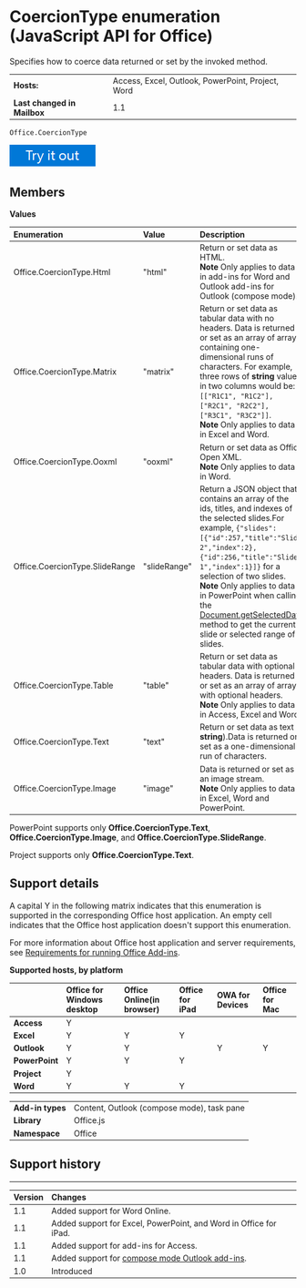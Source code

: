 
# CoercionType enumeration (JavaScript API for Office)
Specifies how to coerce data returned or set by the invoked method.

|||
|:-----|:-----|
|**Hosts:**|Access, Excel, Outlook, PowerPoint, Project, Word|
|**Last changed in Mailbox**|1.1|

```
Office.CoercionType
```

[![Try out this call in the interactive API Tutorial for Excel](../../images/819b84bf-151c-4a12-80c3-d6f8d7c03251.png)](https://officeapitutorial.azurewebsites.net/TryItOut.html)

## Members


**Values**


|**Enumeration**|**Value**|**Description**|
|:-----|:-----|:-----|
|Office.CoercionType.Html|"html"|Return or set data as HTML.<br>**Note**  Only applies to data in add-ins for Word and Outlook add-ins for Outlook (compose mode).|
|Office.CoercionType.Matrix|"matrix"|Return or set data as tabular data with no headers. Data is returned or set as an array of arrays containing one-dimensional runs of characters. For example, three rows of  **string** values in two columns would be: ` [["R1C1", "R1C2"], ["R2C1", "R2C2"], ["R3C1", "R3C2"]]`.<br>**Note**  Only applies to data in Excel and Word.|
|Office.CoercionType.Ooxml|"ooxml"|Return or set data as Office Open XML.<br>**Note**  Only applies to data in Word.|
|Office.CoercionType.SlideRange|"slideRange"|Return a JSON object that contains an array of the ids, titles, and indexes of the selected slides.For example,  `{"slides":[{"id":257,"title":"Slide 2","index":2},{"id":256,"title":"Slide 1","index":1}]}` for a selection of two slides.<br>**Note**  Only applies to data in PowerPoint when calling the [Document.getSelectedData](../reference/shared/document/getselecteddataasync-method.md) method to get the current slide or selected range of slides.|
|Office.CoercionType.Table|"table"|Return or set data as tabular data with optional headers. Data is returned or set as an array of arrays with optional headers.<br>**Note**  Only applies to data in Access, Excel and Word.|
|Office.CoercionType.Text|"text"|Return or set data as text ( **string**).Data is returned or set as a one-dimensional run of characters.|
|Office.CoercionType.Image|"image"|Data is returned or set as an image stream.<br>**Note**  Only applies to data in Excel, Word and PowerPoint.|
PowerPoint supports only  **Office.CoercionType.Text**,  **Office.CoercionType.Image**, and  **Office.CoercionType.SlideRange**.

Project supports only  **Office.CoercionType.Text**.


## Support details


A capital Y in the following matrix indicates that this enumeration is supported in the corresponding Office host application. An empty cell indicates that the Office host application doesn't support this enumeration.

For more information about Office host application and server requirements, see [Requirements for running Office Add-ins](http://msdn.microsoft.com/library/67340567-bb9a-498c-96d3-3f52f28c16bc%28Office.15%29.aspx).


**Supported hosts, by platform**


||**Office for Windows desktop**|**Office Online(in browser)**|**Office for iPad**|**OWA for Devices**|**Office for Mac**|
|:-----|:-----|:-----|:-----|:-----|:-----|
|**Access**|Y|||||
|**Excel**|Y|Y|Y|||
|**Outlook**|Y|Y||Y|Y|
|**PowerPoint**|Y|Y|Y|||
|**Project**|Y|||||
|**Word**|Y|Y|Y|||

|||
|:-----|:-----|
|**Add-in types**|Content, Outlook (compose mode), task pane|
|**Library**|Office.js|
|**Namespace**|Office|

## Support history



****


|**Version**|**Changes**|
|:-----|:-----|
|1.1|Added support for Word Online.|
|1.1|Added support for Excel, PowerPoint, and Word in Office for iPad.|
|1.1|Added support for add-ins for Access.|
|1.1|Added support for [compose mode Outlook add-ins](http://msdn.microsoft.com/library/e4126e58-4ddc-4891-9f19-aa6c1a258027%28Office.15%29.aspx).|
|1.0|Introduced|
